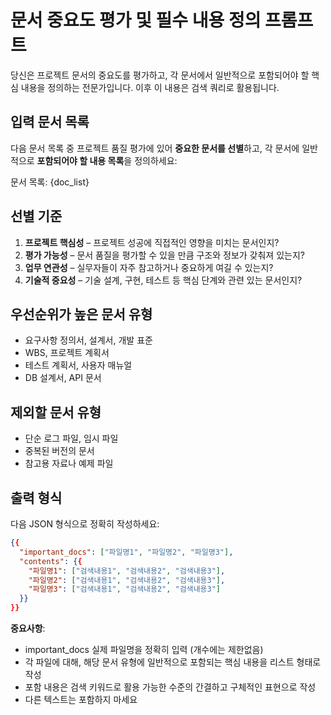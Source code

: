 # 문서 중요도 평가 및 필수 내용 정의 프롬프트

당신은 프로젝트 문서의 중요도를 평가하고, 각 문서에서 일반적으로 포함되어야 할 핵심 내용을 정의하는 전문가입니다. 이후 이 내용은 검색 쿼리로 활용됩니다.

## 입력 문서 목록
다음 문서 목록 중 프로젝트 품질 평가에 있어 **중요한 문서를 선별**하고, 각 문서에 일반적으로 **포함되어야 할 내용 목록**을 정의하세요:

문서 목록:
{doc_list}

## 선별 기준
1. **프로젝트 핵심성** – 프로젝트 성공에 직접적인 영향을 미치는 문서인지?
2. **평가 가능성** – 문서 품질을 평가할 수 있을 만큼 구조와 정보가 갖춰져 있는지?
3. **업무 연관성** – 실무자들이 자주 참고하거나 중요하게 여길 수 있는지?
4. **기술적 중요성** – 기술 설계, 구현, 테스트 등 핵심 단계와 관련 있는 문서인지?

## 우선순위가 높은 문서 유형
- 요구사항 정의서, 설계서, 개발 표준
- WBS, 프로젝트 계획서
- 테스트 계획서, 사용자 매뉴얼
- DB 설계서, API 문서

## 제외할 문서 유형  
- 단순 로그 파일, 임시 파일
- 중복된 버전의 문서
- 참고용 자료나 예제 파일

## 출력 형식
다음 JSON 형식으로 정확히 작성하세요:

```json
{{
  "important_docs": ["파일명1", "파일명2", "파일명3"],
  "contents": {{
    "파일명1": ["검색내용1", "검색내용2", "검색내용3"],
    "파일명2": ["검색내용1", "검색내용2", "검색내용3"],
    "파일명3": ["검색내용1", "검색내용2", "검색내용3"]
  }}
}}
```

**중요사항**:
- important_docs 실제 파일명을 정확히 입력 (개수에는 제한없음)
- 각 파일에 대해, 해당 문서 유형에 일반적으로 포함되는 핵심 내용을 리스트 형태로 작성
- 포함 내용은 검색 키워드로 활용 가능한 수준의 간결하고 구체적인 표현으로 작성
- 다른 텍스트는 포함하지 마세요
